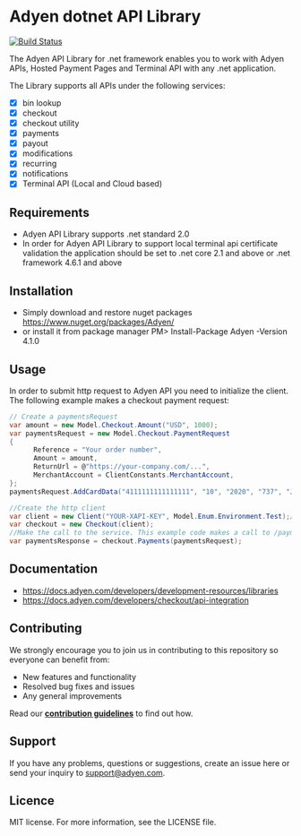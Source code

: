 # Adyen dotnet API Library
[![Build Status](https://travis-ci.org/Adyen/adyen-dotnet-api-library.svg?branch=develop)](https://travis-ci.org/Adyen/adyen-dotnet-api-library)

The Adyen API Library for .net framework enables you to work with Adyen APIs, Hosted Payment Pages and Terminal API with any .net application.

The Library supports all APIs under the following services:
* [x] bin lookup
* [x] checkout
* [x] checkout utility
* [x] payments
* [x] payout
* [x] modifications
* [x] recurring
* [x] notifications
* [x] Terminal API (Local and Cloud based)

## Requirements
* Adyen API Library supports .net standard 2.0
* In order for Adyen API Library to support local terminal api certificate validation the application should be set to .net core 2.1 and above or .net framework 4.6.1 and above

## Installation
* Simply download and restore nuget packages  
 https://www.nuget.org/packages/Adyen/
* or install it from package manager
 PM> Install-Package Adyen -Version 4.1.0

## Usage
In order to submit http request to Adyen API you need to initialize the client. The following example makes a checkout payment request:
```csharp
// Create a paymentsRequest
var amount = new Model.Checkout.Amount("USD", 1000);
var paymentsRequest = new Model.Checkout.PaymentRequest
{
      Reference = "Your order number",
      Amount = amount,
      ReturnUrl = @"https://your-company.com/...",
      MerchantAccount = ClientConstants.MerchantAccount,
};
paymentsRequest.AddCardData("4111111111111111", "10", "2020", "737", "John Smith");

//Create the http client
var client = new Client("YOUR-XAPI-KEY", Model.Enum.Environment.Test);//or Model.Enum.Environment.Live
var checkout = new Checkout(client);
//Make the call to the service. This example code makes a call to /payments
var paymentsResponse = checkout.Payments(paymentsRequest);
```

## Documentation
* https://docs.adyen.com/developers/development-resources/libraries
* https://docs.adyen.com/developers/checkout/api-integration

## Contributing
We strongly encourage you to join us in contributing to this repository so everyone can benefit from:
* New features and functionality
* Resolved bug fixes and issues
* Any general improvements

Read our [**contribution guidelines**](CONTRIBUTING.md) to find out how.

## Support
If you have any problems, questions or suggestions, create an issue here or send your inquiry to support@adyen.com.

## Licence
MIT license. For more information, see the LICENSE file.
